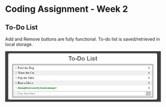 # Coding Assignment - Week 2

## To-Do List

Add and Remove buttons are fully functional.  To-do list is saved/retrieved in local storage.

![HTML Output](./snapshot.png)